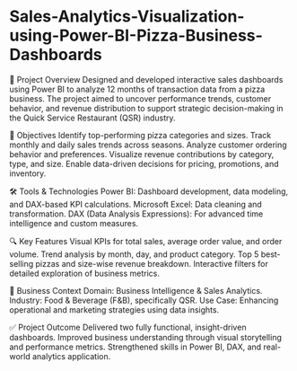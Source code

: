 # Sales-Analytics-Visualization-using-Power-BI-Pizza-Business-Dashboards

📝 Project Overview
Designed and developed interactive sales dashboards using Power BI to analyze 12 months of transaction data from a pizza business. The project aimed to uncover performance trends, customer behavior, and revenue distribution to support strategic decision-making in the Quick Service Restaurant (QSR) industry.

🎯 Objectives
Identify top-performing pizza categories and sizes.
Track monthly and daily sales trends across seasons.
Analyze customer ordering behavior and preferences.
Visualize revenue contributions by category, type, and size.
Enable data-driven decisions for pricing, promotions, and inventory.

🛠 Tools & Technologies
Power BI: Dashboard development, data modeling, and DAX-based KPI calculations.
Microsoft Excel: Data cleaning and transformation.
DAX (Data Analysis Expressions): For advanced time intelligence and custom measures.

🔍 Key Features
Visual KPIs for total sales, average order value, and order volume.
Trend analysis by month, day, and product category.
Top 5 best-selling pizzas and size-wise revenue breakdown.
Interactive filters for detailed exploration of business metrics.

💼 Business Context
Domain: Business Intelligence & Sales Analytics.
Industry: Food & Beverage (F&B), specifically QSR.
Use Case: Enhancing operational and marketing strategies using data insights.

✅ Project Outcome
Delivered two fully functional, insight-driven dashboards.
Improved business understanding through visual storytelling and performance metrics.
Strengthened skills in Power BI, DAX, and real-world analytics application.
